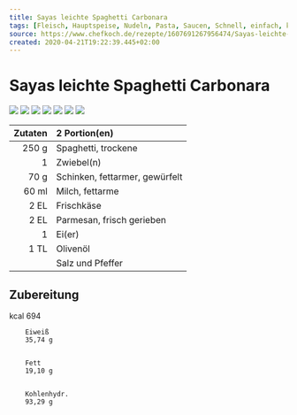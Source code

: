 ```yaml
---
title: Sayas leichte Spaghetti Carbonara
tags: [Fleisch, Hauptspeise, Nudeln, Pasta, Saucen, Schnell, einfach, kalorienarm, fettarm, gekocht, Camping, Studentenküche, Gluten, Lactose]
source: https://www.chefkoch.de/rezepte/1607691267956474/Sayas-leichte-Spaghetti-Carbonara.html
created: 2020-04-21T19:22:39.445+02:00
---
```


# Sayas leichte Spaghetti Carbonara

![](https://img.chefkoch-cdn.de/rezepte/1607691267956474/bilder/782858/crop-360x240/sayas-leichte-spaghetti-carbonara.jpg) ![](https://img.chefkoch-cdn.de/rezepte/1607691267956474/bilder/781610/crop-360x240/sayas-leichte-spaghetti-carbonara.jpg) ![](https://img.chefkoch-cdn.de/rezepte/1607691267956474/bilder/930024/crop-360x240/sayas-leichte-spaghetti-carbonara.jpg) ![](https://img.chefkoch-cdn.de/rezepte/1607691267956474/bilder/1135946/crop-360x240/sayas-leichte-spaghetti-carbonara.jpg) ![](https://img.chefkoch-cdn.de/rezepte/1607691267956474/bilder/975532/crop-360x240/sayas-leichte-spaghetti-carbonara.jpg) ![](https://img.chefkoch-cdn.de/rezepte/1607691267956474/bilder/797424/crop-360x240/sayas-leichte-spaghetti-carbonara.jpg) ![](https://img.chefkoch-cdn.de/rezepte/1607691267956474/bilder/1120065/crop-360x240/sayas-leichte-spaghetti-carbonara.jpg)

| **Zutaten** | 2 Portion(en)                  |
| ----------: | :----------------------------- |
|       250 g | Spaghetti, trockene            |
|           1 | Zwiebel(n)                     |
|        70 g | Schinken, fettarmer, gewürfelt |
|       60 ml | Milch, fettarme                |
|        2 EL | Frischkäse                     |
|        2 EL | Parmesan, frisch gerieben      |
|           1 | Ei(er)                         |
|        1 TL | Olivenöl                       |
|             | Salz und Pfeffer               |

## Zubereitung

kcal
        694
    
    
        Eiweiß
        35,74 g
    
    
        Fett
        19,10 g
    
    
        Kohlenhydr.
        93,29 g